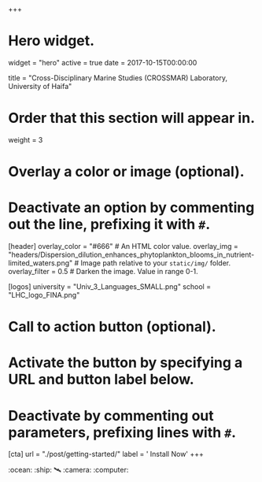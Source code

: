 +++
# Hero widget.
widget = "hero"
active = true
date = 2017-10-15T00:00:00

title = "Cross-Disciplinary Marine Studies (CROSSMAR) Laboratory, University of Haifa"

# Order that this section will appear in.
weight = 3

# Overlay a color or image (optional).
#   Deactivate an option by commenting out the line, prefixing it with `#`.
[header]
  overlay_color = "#666"  # An HTML color value.
  overlay_img = "headers/Dispersion_dilution_enhances_phytoplankton_blooms_in_nutrient-limited_waters.png" # Image path relative to your `static/img/` folder.
  overlay_filter = 0.5  # Darken the image. Value in range 0-1.


[logos]
  university = "Univ_3_Languages_SMALL.png"
  school = "LHC_logo_FINA.png"

# Call to action button (optional).
#   Activate the button by specifying a URL and button label below.
#   Deactivate by commenting out parameters, prefixing lines with `#`.
[cta]
  url = "./post/getting-started/"
  label = '<i class="fa fa-download"></i> Install Now'
+++

<div class="hero-emojis">
  :ocean: :ship: 🛰️ :camera: :computer:
</div>









